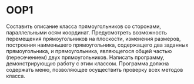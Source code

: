 # OOP1
Составить описание класса прямоугольников со сторонами, параллельными осям координат. Предусмотреть возможность перемещения прямоугольников на
плоскости, изменения размеров, построения наименьшего прямоугольника, содержащего два заданных прямоугольника, и прямоугольника, являющегося 
общей частью (пересечением) двух прямоугольников. Написать программу, демонстрирующую работу с этим классом. Программа должна содержать меню, 
позволяющее осуществить проверку всех методов класса. 

